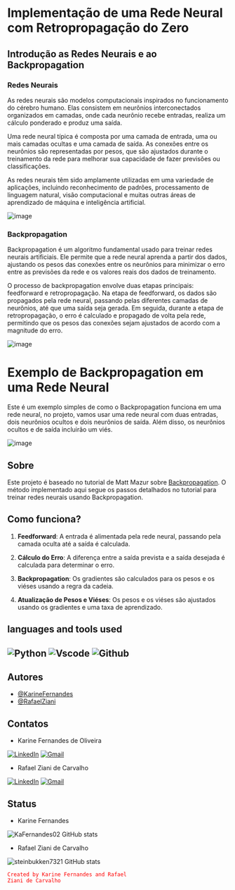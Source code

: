 # Implementação de uma Rede Neural com Retropropagação do Zero

## Introdução as Redes Neurais e ao Backpropagation

### Redes Neurais
As redes neurais são modelos computacionais inspirados no funcionamento do cérebro humano. Elas consistem em neurônios interconectados organizados em camadas, onde cada neurônio recebe entradas, realiza um cálculo ponderado e produz uma saída.

Uma rede neural típica é composta por uma camada de entrada, uma ou mais camadas ocultas e uma camada de saída. As conexões entre os neurônios são representadas por pesos, que são ajustados durante o treinamento da rede para melhorar sua capacidade de fazer previsões ou classificações.

As redes neurais têm sido amplamente utilizadas em uma variedade de aplicações, incluindo reconhecimento de padrões, processamento de linguagem natural, visão computacional e muitas outras áreas de aprendizado de máquina e inteligência artificial.

![image](https://github.com/steinbukken7321/backpropagation/assets/83385968/f1414cdf-85a4-4891-b17a-45b03d70f50d)

### Backpropagation
Backpropagation é um algoritmo fundamental usado para treinar redes neurais artificiais. Ele permite que a rede neural aprenda a partir dos dados, ajustando os pesos das conexões entre os neurônios para minimizar o erro entre as previsões da rede e os valores reais dos dados de treinamento.

O processo de backpropagation envolve duas etapas principais: feedforward e retropropagação. Na etapa de feedforward, os dados são propagados pela rede neural, passando pelas diferentes camadas de neurônios, até que uma saída seja gerada. Em seguida, durante a etapa de retropropagação, o erro é calculado e propagado de volta pela rede, permitindo que os pesos das conexões sejam ajustados de acordo com a magnitude do erro.

![image](https://github.com/steinbukken7321/backpropagation/assets/83385968/8cb303b7-5a13-4176-aab0-ef35ad6f6518)



# Exemplo de Backpropagation em uma Rede Neural

Este é um exemplo simples de como o Backpropagation funciona em uma rede neural, no projeto, vamos usar uma rede neural com duas entradas, dois neurônios ocultos e dois neurônios de saída. Além disso, os neurônios ocultos e de saída incluirão um viés.

![image](https://github.com/steinbukken7321/backpropagation/assets/83385968/55024fac-4613-47d2-bba0-566b82797fbc)

## Sobre

Este projeto é baseado no tutorial de Matt Mazur sobre [Backpropagation](https://mattmazur.com/2015/03/17/a-step-by-step-backpropagation-example/). O método implementado aqui segue os passos detalhados no tutorial para treinar redes neurais usando Backpropagation.

## Como funciona?

1. **Feedforward**: A entrada é alimentada pela rede neural, passando pela camada oculta até a saída é calculada.

2. **Cálculo do Erro**: A diferença entre a saída prevista e a saída desejada é calculada para determinar o erro.

3. **Backpropagation**: Os gradientes são calculados para os pesos e os viéses usando a regra da cadeia.

4. **Atualização de Pesos e Viéses**: Os pesos e os viéses são ajustados usando os gradientes e uma taxa de aprendizado.


## languages ​​and tools used
![Python](https://img.shields.io/badge/Python-FFD43B?style=for-the-badge&logo=python&logoColor=blue)
![Vscode](https://img.shields.io/badge/VSCode-0078D4?style=for-the-badge&logo=visual%20studio%20code&logoColor=white)
![Github](https://img.shields.io/badge/GitHub-100000?style=for-the-badge&logo=github&logoColor=white)
---

## Autores

- [@KarineFernandes](https://github.com/KaFernandes02)
- [@RafaelZiani](https://www.github.com/steinbukken7321)


## Contatos
- Karine Fernandes de Oliveira

[![LinkedIn](https://img.shields.io/badge/LinkedIn-7FFF00?style=for-the-badge&logo=linkedin&logoColor=000000)](https://www.linkedin.com/in/karine-fernandes-97377919b/)
[![Gmail](https://img.shields.io/badge/Gmail-7FFF00?style=for-the-badge&logo=gmail&logoColor=000000)](mailto:karinefo02@hotmail.com)

- Rafael Ziani de Carvalho

[![LinkedIn](https://img.shields.io/badge/LinkedIn-000080?style=for-the-badge&logo=linkedin&logoColor=000000)](https://www.linkedin.com/in/rafael-ziani-de-carvalho-a4546723a/)
[![Gmail](https://img.shields.io/badge/Gmail-000080?style=for-the-badge&logo=gmail&logoColor=000000)](mailto:Rafael.ziani1@gmail.com)

## Status
- Karine Fernandes

![KaFernandes02 GitHub stats](https://github-readme-stats.vercel.app/api?username=KaFernandes02&theme=chartreuse-dark&show_icons=true)

- Rafael Ziani de Carvalho

![steinbukken7321 GitHub stats](https://github-readme-stats.vercel.app/api?username=steinbukken7321&theme=tokyonight&show_icons=true)


<code style="color : red">Created by Karine Fernandes and Rafael Ziani de Carvalho</code>
